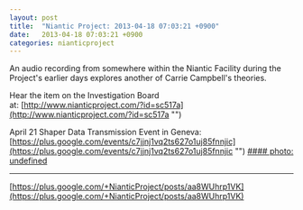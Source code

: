 ```yaml
---
layout: post
title:  "Niantic Project: 2013-04-18 07:03:21 +0900"
date:   2013-04-18 07:03:21 +0900
categories: nianticproject
---
```

An audio recording from somewhere within the Niantic Facility during the Project's earlier days explores another of Carrie Campbell's theories.

Hear the item on the Investigation Board at: [http://www.nianticproject.com/?id=sc517a](http://www.nianticproject.com/?id=sc517a "")

April 21 Shaper Data Transmission Event in Geneva: [https://plus.google.com/events/c7jjnj1vq2ts627o1uj85fnnjic](https://plus.google.com/events/c7jjnj1vq2ts627o1uj85fnnjic "")
[#### photo: undefined](https://lh5.googleusercontent.com/-I4CYxS1q9dk/UW8cBONt7KI/AAAAAAAAFHU/K7F7cdG3psI/w288-h288/arose.jpg "")
- - -
[https://plus.google.com/+NianticProject/posts/aa8WUhrp1VK](https://plus.google.com/+NianticProject/posts/aa8WUhrp1VK)
